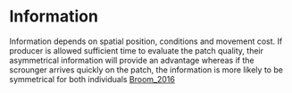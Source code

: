 # Information


Information depends on spatial position, conditions and movement cost. If producer is allowed sufficient time to evaluate the patch quality, their asymmetrical information will provide an advantage whereas if the scrounger arrives quickly on the patch, the information is more likely to be symmetrical for both individuals [Broom_2016](../papers/Broom_2016.md)


